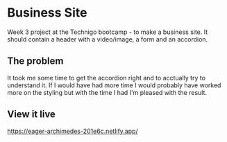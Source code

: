# Business Site

Week 3 project at the Technigo bootcamp - to make a business site. It should contain a header with a video/image, a form and an accordion. 

## The problem

It took me some time to get the accordion right and to acctually try to understand it. If I would have had more time I would probably have worked more on the styling but with the time I had I'm pleased with the result. 

## View it live
https://eager-archimedes-201e6c.netlify.app/
